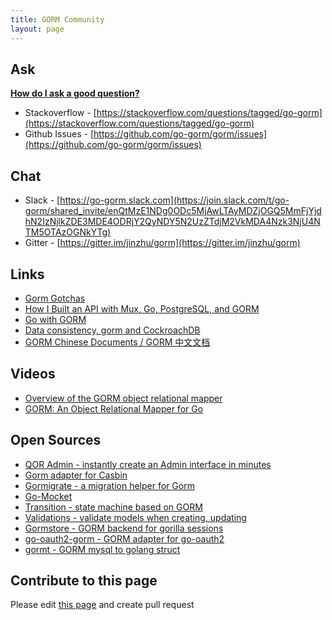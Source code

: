 ```yaml
---
title: GORM Community
layout: page
---
```


## Ask

**[How do I ask a good question?](https://stackoverflow.com/help/how-to-ask)**

* Stackoverflow - [https://stackoverflow.com/questions/tagged/go-gorm](https://stackoverflow.com/questions/tagged/go-gorm)
* Github Issues - [https://github.com/go-gorm/gorm/issues](https://github.com/go-gorm/gorm/issues)

## Chat

* Slack - [https://go-gorm.slack.com](https://join.slack.com/t/go-gorm/shared_invite/enQtMzE1NDg0ODc5MjAwLTAyMDZjOGQ5MmFjYjdhN2IzNjlkZDE3MDE4ODRjY2QyNDY5N2UzZTdjM2VkMDA4Nzk3NjU4NTM5OTAzOGNkYTg)
* Gitter - [https://gitter.im/jinzhu/gorm](https://gitter.im/jinzhu/gorm)

## Links

* [Gorm Gotchas](https://blog.depado.eu/post/gorm-gotchas)
* [How I Built an API with Mux, Go, PostgreSQL, and GORM](https://dev.to/aspittel/how-i-built-an-api-with-mux-go-postgresql-and-gorm-5ah8)
* [Go with GORM](http://mindbowser.com/golang-go-with-gorm-2/)
* [Data consistency, gorm and CockroachDB](http://callistaenterprise.se/blogg/teknik/2018/02/14/go-blog-series-part13/)
* [GORM Chinese Documents / GORM 中文文档](https://jasperxu.github.io/gorm-zh/)

## Videos

* [Overview of the GORM object relational mapper](https://www.youtube.com/watch?v=nVD9acHituc)
* [GORM: An Object Relational Mapper for Go](https://www.pluralsight.com/courses/gorm-go-object-relational-mapper)

## Open Sources

* [QOR Admin - instantly create an Admin interface in minutes](http://getqor.com)
* [Gorm adapter for Casbin](https://github.com/casbin/gorm-adapter)
* [Gormigrate - a migration helper for Gorm](https://github.com/go-gormigrate/gormigrate)
* [Go-Mocket](https://github.com/Selvatico/go-mocket)
* [Transition - state machine based on GORM](https://github.com/qor/transition)
* [Validations - validate models when creating, updating](https://github.com/qor/validations)
* [Gormstore - GORM backend for gorilla sessions](https://github.com/wader/gormstore)
* [go-oauth2-gorm - GORM adapter for go-oauth2](https://github.com/techknowlogick/go-oauth2-gorm)
* [gormt - GORM mysql to golang struct](https://github.com/xxjwxc/gormt)

## Contribute to this page

Please edit [this page](https://github.com/go-gorm/gorm.io/edit/master/pages/community.md) and create pull request
